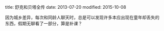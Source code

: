title: 舒克和贝塔全传
date: 2013-07-20
modified: 2015-10-08

因为城乡差异，每次和同龄人聊天时，总是可以发现许多本应出现在童年却丢失的东西，假期无聊看了一部分，算是补课？
